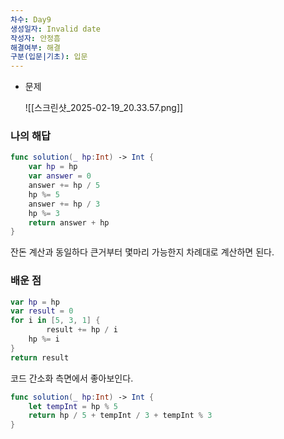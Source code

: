 ```yaml
---
차수: Day9
생성일자: Invalid date
작성자: 안정흠
해결여부: 해결
구분(입문|기초): 입문
---
```

- 문제
    
    ![[스크린샷_2025-02-19_20.33.57.png]]
    
      
    

### 나의 해답

```Swift
func solution(_ hp:Int) -> Int {
    var hp = hp
    var answer = 0
    answer += hp / 5
    hp %= 5
    answer += hp / 3
    hp %= 3
    return answer + hp
}
```

잔돈 계산과 동일하다 큰거부터 몇마리 가능한지 차례대로 계산하면 된다.

### 배운 점

```Swift
var hp = hp
var result = 0
for i in [5, 3, 1] {
		result += hp / i
    hp %= i
}
return result
```

코드 간소화 측면에서 좋아보인다.

  

```Swift
func solution(_ hp:Int) -> Int {
    let tempInt = hp % 5
    return hp / 5 + tempInt / 3 + tempInt % 3
}
```